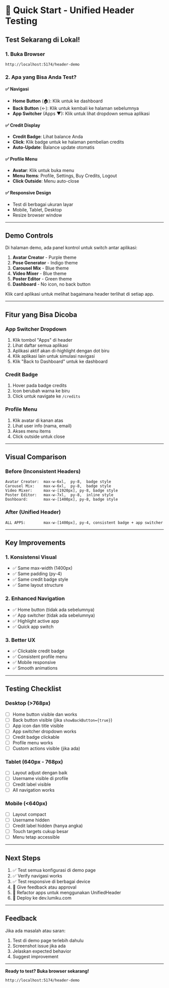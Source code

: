 # 🚀 Quick Start - Unified Header Testing

## Test Sekarang di Lokal!

### 1. Buka Browser
```
http://localhost:5174/header-demo
```

### 2. Apa yang Bisa Anda Test?

#### ✅ Navigasi
- **Home Button** (🏠): Klik untuk ke dashboard
- **Back Button** (←): Klik untuk kembali ke halaman sebelumnya
- **App Switcher** (Apps ▼): Klik untuk lihat dropdown semua aplikasi

#### ✅ Credit Display
- **Credit Badge**: Lihat balance Anda
- **Click**: Klik badge untuk ke halaman pembelian credits
- **Auto-Update**: Balance update otomatis

#### ✅ Profile Menu
- **Avatar**: Klik untuk buka menu
- **Menu Items**: Profile, Settings, Buy Credits, Logout
- **Click Outside**: Menu auto-close

#### ✅ Responsive Design
- Test di berbagai ukuran layar
- Mobile, Tablet, Desktop
- Resize browser window

---

## Demo Controls

Di halaman demo, ada panel kontrol untuk switch antar aplikasi:

1. **Avatar Creator** - Purple theme
2. **Pose Generator** - Indigo theme
3. **Carousel Mix** - Blue theme
4. **Video Mixer** - Blue theme
5. **Poster Editor** - Green theme
6. **Dashboard** - No icon, no back button

Klik card aplikasi untuk melihat bagaimana header terlihat di setiap app.

---

## Fitur yang Bisa Dicoba

### App Switcher Dropdown
1. Klik tombol "Apps" di header
2. Lihat daftar semua aplikasi
3. Aplikasi aktif akan di-highlight dengan dot biru
4. Klik aplikasi lain untuk simulasi navigasi
5. Klik "Back to Dashboard" untuk ke dashboard

### Credit Badge
1. Hover pada badge credits
2. Icon berubah warna ke biru
3. Click untuk navigate ke `/credits`

### Profile Menu
1. Klik avatar di kanan atas
2. Lihat user info (nama, email)
3. Akses menu items
4. Click outside untuk close

---

## Visual Comparison

### Before (Inconsistent Headers)
```
Avatar Creator:  max-w-6xl,  py-8,  badge style
Carousel Mix:    max-w-6xl,  py-8,  badge style
Video Mixer:     max-w-[1920px], py-8, badge style
Poster Editor:   max-w-7xl,  py-8,  inline style
Dashboard:       max-w-[1400px], py-8, badge style
```

### After (Unified Header)
```
ALL APPS:        max-w-[1400px], py-4, consistent badge + app switcher
```

---

## Key Improvements

### 1. Konsistensi Visual
- ✅ Same max-width (1400px)
- ✅ Same padding (py-4)
- ✅ Same credit badge style
- ✅ Same layout structure

### 2. Enhanced Navigation
- ✅ Home button (tidak ada sebelumnya)
- ✅ App switcher (tidak ada sebelumnya)
- ✅ Highlight active app
- ✅ Quick app switch

### 3. Better UX
- ✅ Clickable credit badge
- ✅ Consistent profile menu
- ✅ Mobile responsive
- ✅ Smooth animations

---

## Testing Checklist

### Desktop (>768px)
- [ ] Home button visible dan works
- [ ] Back button visible (jika `showBackButton={true}`)
- [ ] App icon dan title visible
- [ ] App switcher dropdown works
- [ ] Credit badge clickable
- [ ] Profile menu works
- [ ] Custom actions visible (jika ada)

### Tablet (640px - 768px)
- [ ] Layout adjust dengan baik
- [ ] Username visible di profile
- [ ] Credit label visible
- [ ] All navigation works

### Mobile (<640px)
- [ ] Layout compact
- [ ] Username hidden
- [ ] Credit label hidden (hanya angka)
- [ ] Touch targets cukup besar
- [ ] Menu tetap accessible

---

## Next Steps

1. ✅ Test semua konfigurasi di demo page
2. ✅ Verify navigasi works
3. ✅ Test responsive di berbagai device
4. 📝 Give feedback atau approval
5. 🔧 Refactor apps untuk menggunakan UnifiedHeader
6. 🚀 Deploy ke dev.lumiku.com

---

## Feedback

Jika ada masalah atau saran:
1. Test di demo page terlebih dahulu
2. Screenshot issue jika ada
3. Jelaskan expected behavior
4. Suggest improvement

---

**Ready to test? Buka browser sekarang!**

```
http://localhost:5174/header-demo
```
